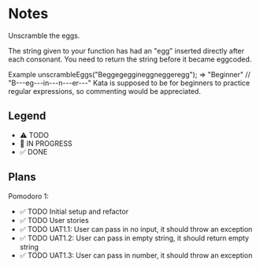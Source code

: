 # Notes

Unscramble the eggs.

The string given to your function has had an "egg" inserted directly after each consonant. You need to return the string before it became eggcoded.

Example
unscrambleEggs("Beggegeggineggneggeregg"); => "Beginner"
//             "B---eg---in---n---er---"
Kata is supposed to be for beginners to practice regular expressions, so commenting would be appreciated.



## Legend
- ⚠ TODO
- 🚧 IN PROGRESS
- ✅ DONE

## Plans

Pomodoro 1:
- ✅ TODO Initial setup and refactor
- ✅ TODO User stories
- ✅ TODO UAT1.1: User can pass in no input, it should throw an exception
- ✅ TODO UAT1.2: User can pass in empty string, it should return empty string
- ✅ TODO UAT1.3: User can pass in number, it should throw an exception

